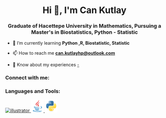 <h1 align="center">Hi 👋, I'm Can Kutlay</h1>
<h3 align="center">Graduate of Hacettepe University in Mathematics, Pursuing a Master's in Biostatistics, Python - Statistic</h3>

- 🌱 I’m currently learning **Python ,R, Biostatistic, Statistic**

- 📫 How to reach me **can.kutlayhp@outlook.com**

- 📄 Know about my experiences [-](-)

<h3 align="left">Connect with me:</h3>
<p align="left">
</p>

<h3 align="left">Languages and Tools:</h3>
<p align="left"> <a href="https://www.adobe.com/in/products/illustrator.html" target="_blank" rel="noreferrer"> <img src="https://www.vectorlogo.zone/logos/adobe_illustrator/adobe_illustrator-icon.svg" alt="illustrator" width="40" height="40"/> </a> <a href="https://www.java.com" target="_blank" rel="noreferrer"> <img src="https://raw.githubusercontent.com/devicons/devicon/master/icons/java/java-original.svg" alt="java" width="40" height="40"/> </a> <a href="https://www.python.org" target="_blank" rel="noreferrer"> <img src="https://raw.githubusercontent.com/devicons/devicon/master/icons/python/python-original.svg" alt="python" width="40" height="40"/> </a> </p>
